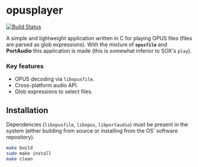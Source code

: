 # opusplayer

[![Build Status](https://travis-ci.org/nullvideo/opusplayer.svg?branch=master)](https://travis-ci.org/nullvideo/opusplayer)

A simple and lightweight application written in C for playing OPUS files (files are parsed as glob expressions). With the mixture of **`opusfile`** and **PortAudio** this application is made (this is somewhat inferior to SOX's `play`).

### Key features
- OPUS decoding via `libopusfile`.
- Cross-platform audio API.
- Glob expressions to select files.

## Installation

Dependencies (`libopusfile`, `libopus`, `libportaudio`) must be present in the system (either building from source or installing from the OS' software repository).

```sh
make build
sudo make install
make clean
```
